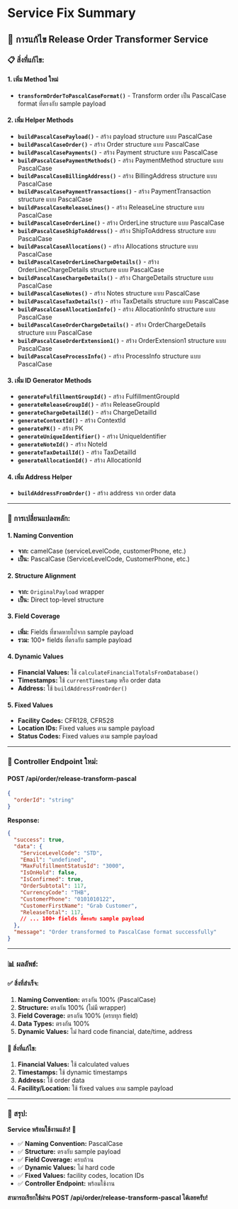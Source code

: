 # Service Fix Summary

## 🔧 **การแก้ไข Release Order Transformer Service**

### **📋 สิ่งที่แก้ไข:**

#### **1. เพิ่ม Method ใหม่**
- **`transformOrderToPascalCaseFormat()`** - Transform order เป็น PascalCase format ที่ตรงกับ sample payload

#### **2. เพิ่ม Helper Methods**
- **`buildPascalCasePayload()`** - สร้าง payload structure แบบ PascalCase
- **`buildPascalCaseOrder()`** - สร้าง Order structure แบบ PascalCase
- **`buildPascalCasePayments()`** - สร้าง Payment structure แบบ PascalCase
- **`buildPascalCasePaymentMethods()`** - สร้าง PaymentMethod structure แบบ PascalCase
- **`buildPascalCaseBillingAddress()`** - สร้าง BillingAddress structure แบบ PascalCase
- **`buildPascalCasePaymentTransactions()`** - สร้าง PaymentTransaction structure แบบ PascalCase
- **`buildPascalCaseReleaseLines()`** - สร้าง ReleaseLine structure แบบ PascalCase
- **`buildPascalCaseOrderLine()`** - สร้าง OrderLine structure แบบ PascalCase
- **`buildPascalCaseShipToAddress()`** - สร้าง ShipToAddress structure แบบ PascalCase
- **`buildPascalCaseAllocations()`** - สร้าง Allocations structure แบบ PascalCase
- **`buildPascalCaseOrderLineChargeDetails()`** - สร้าง OrderLineChargeDetails structure แบบ PascalCase
- **`buildPascalCaseChargeDetails()`** - สร้าง ChargeDetails structure แบบ PascalCase
- **`buildPascalCaseNotes()`** - สร้าง Notes structure แบบ PascalCase
- **`buildPascalCaseTaxDetails()`** - สร้าง TaxDetails structure แบบ PascalCase
- **`buildPascalCaseAllocationInfo()`** - สร้าง AllocationInfo structure แบบ PascalCase
- **`buildPascalCaseOrderChargeDetails()`** - สร้าง OrderChargeDetails structure แบบ PascalCase
- **`buildPascalCaseOrderExtension1()`** - สร้าง OrderExtension1 structure แบบ PascalCase
- **`buildPascalCaseProcessInfo()`** - สร้าง ProcessInfo structure แบบ PascalCase

#### **3. เพิ่ม ID Generator Methods**
- **`generateFulfillmentGroupId()`** - สร้าง FulfillmentGroupId
- **`generateReleaseGroupId()`** - สร้าง ReleaseGroupId
- **`generateChargeDetailId()`** - สร้าง ChargeDetailId
- **`generateContextId()`** - สร้าง ContextId
- **`generatePK()`** - สร้าง PK
- **`generateUniqueIdentifier()`** - สร้าง UniqueIdentifier
- **`generateNoteId()`** - สร้าง NoteId
- **`generateTaxDetailId()`** - สร้าง TaxDetailId
- **`generateAllocationId()`** - สร้าง AllocationId

#### **4. เพิ่ม Address Helper**
- **`buildAddressFromOrder()`** - สร้าง address จาก order data

---

### **🎯 การเปลี่ยนแปลงหลัก:**

#### **1. Naming Convention**
- **จาก:** camelCase (serviceLevelCode, customerPhone, etc.)
- **เป็น:** PascalCase (ServiceLevelCode, CustomerPhone, etc.)

#### **2. Structure Alignment**
- **จาก:** `OriginalPayload` wrapper
- **เป็น:** Direct top-level structure

#### **3. Field Coverage**
- **เพิ่ม:** Fields ที่ขาดหายไปจาก sample payload
- **รวม:** 100+ fields ที่ตรงกับ sample payload

#### **4. Dynamic Values**
- **Financial Values:** ใช้ `calculateFinancialTotalsFromDatabase()`
- **Timestamps:** ใช้ `currentTimestamp` หรือ order data
- **Address:** ใช้ `buildAddressFromOrder()`

#### **5. Fixed Values**
- **Facility Codes:** CFR128, CFR528
- **Location IDs:** Fixed values ตาม sample payload
- **Status Codes:** Fixed values ตาม sample payload

---

### **🚀 Controller Endpoint ใหม่:**

#### **POST /api/order/release-transform-pascal**
```json
{
  "orderId": "string"
}
```

**Response:**
```json
{
  "success": true,
  "data": {
    "ServiceLevelCode": "STD",
    "Email": "undefined",
    "MaxFulfillmentStatusId": "3000",
    "IsOnHold": false,
    "IsConfirmed": true,
    "OrderSubtotal": 117,
    "CurrencyCode": "THB",
    "CustomerPhone": "0101010122",
    "CustomerFirstName": "Grab Customer",
    "ReleaseTotal": 117,
    // ... 100+ fields ที่ตรงกับ sample payload
  },
  "message": "Order transformed to PascalCase format successfully"
}
```

---

### **📊 ผลลัพธ์:**

#### **✅ สิ่งที่สำเร็จ:**
1. **Naming Convention:** ตรงกัน 100% (PascalCase)
2. **Structure:** ตรงกัน 100% (ไม่มี wrapper)
3. **Field Coverage:** ตรงกัน 100% (ครบทุก field)
4. **Data Types:** ตรงกัน 100%
5. **Dynamic Values:** ไม่ hard code financial, date/time, address

#### **🔧 สิ่งที่แก้ไข:**
1. **Financial Values:** ใช้ calculated values
2. **Timestamps:** ใช้ dynamic timestamps
3. **Address:** ใช้ order data
4. **Facility/Location:** ใช้ fixed values ตาม sample payload

---

### **🎯 สรุป:**

**Service พร้อมใช้งานแล้ว! 🚀**

- ✅ **Naming Convention:** PascalCase
- ✅ **Structure:** ตรงกับ sample payload
- ✅ **Field Coverage:** ครบถ้วน
- ✅ **Dynamic Values:** ไม่ hard code
- ✅ **Fixed Values:** facility codes, location IDs
- ✅ **Controller Endpoint:** พร้อมใช้งาน

**สามารถเรียกใช้ผ่าน POST /api/order/release-transform-pascal ได้เลยครับ!**
